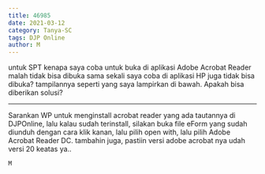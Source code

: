 ```yaml
---
title: 46985
date: 2021-03-12
category: Tanya-SC
tags: DJP Online
author: M
---
```


untuk SPT kenapa saya coba untuk buka di aplikasi Adobe Acrobat Reader malah tidak bisa dibuka sama sekali saya coba di aplikasi HP juga tidak bisa dibuka? tampilannya seperti yang saya lampirkan di bawah. Apakah bisa diberikan solusi?

---

Sarankan WP untuk menginstall acrobat reader yang ada tautannya di DJPOnline, lalu kalau sudah terinstall, silakan buka file eForm yang sudah diunduh dengan cara klik kanan, lalu pilih open with, lalu pilih Adobe Acrobat Reader DC. tambahin juga, pastiin versi adobe acrobat nya udah versi 20 keatas ya..

`M`
